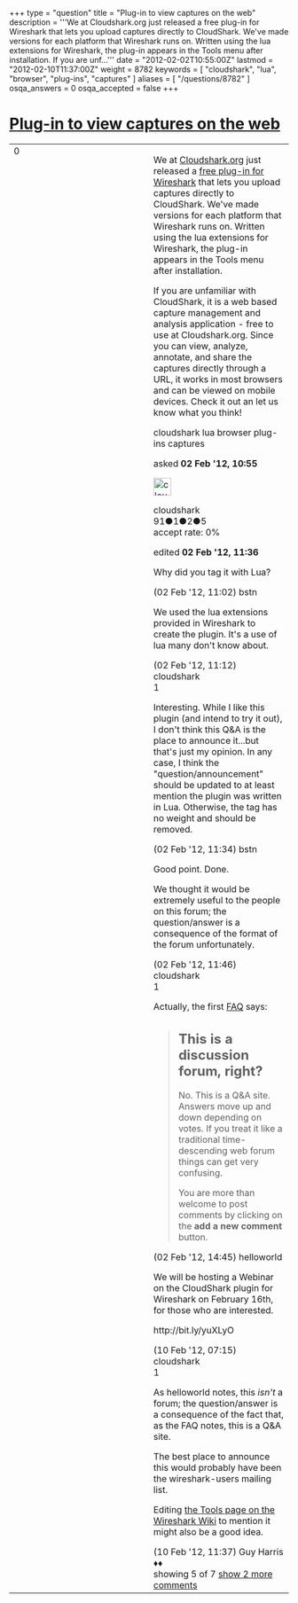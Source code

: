 +++
type = "question"
title = "Plug-in to view captures on the web"
description = '''We at Cloudshark.org just released a free plug-in for Wireshark that lets you upload captures directly to CloudShark. We&#x27;ve made versions for each platform that Wireshark runs on. Written using the lua extensions for Wireshark, the plug-in appears in the Tools menu after installation. If you are unf...'''
date = "2012-02-02T10:55:00Z"
lastmod = "2012-02-10T11:37:00Z"
weight = 8782
keywords = [ "cloudshark", "lua", "browser", "plug-ins", "captures" ]
aliases = [ "/questions/8782" ]
osqa_answers = 0
osqa_accepted = false
+++

<div class="headNormal">

# [Plug-in to view captures on the web](/questions/8782/plug-in-to-view-captures-on-the-web)

</div>

<div id="main-body">

<div id="askform">

<table id="question-table" style="width:100%;"><colgroup><col style="width: 50%" /><col style="width: 50%" /></colgroup><tbody><tr class="odd"><td style="width: 30px; vertical-align: top"><div class="vote-buttons"><span id="post-8782-upvote" class="ajax-command post-vote up" rel="nofollow" title="I like this post (click again to cancel)"> </span><div id="post-8782-score" class="post-score" title="current number of votes">0</div><span id="post-8782-downvote" class="ajax-command post-vote down" rel="nofollow" title="I dont like this post (click again to cancel)"> </span> <span id="favorite-mark" class="ajax-command favorite-mark" rel="nofollow" title="mark/unmark this question as favorite (click again to cancel)"> </span><div id="favorite-count" class="favorite-count"></div></div></td><td><div id="item-right"><div class="question-body"><p>We at <a href="http://www.Cloudshark.org">Cloudshark.org</a> just released a <a href="http://appliance.cloudshark.org/plug-ins-wireshark.html">free plug-in for Wireshark</a> that lets you upload captures directly to CloudShark. We've made versions for each platform that Wireshark runs on. Written using the lua extensions for Wireshark, the plug-in appears in the Tools menu after installation.</p><p>If you are unfamiliar with CloudShark, it is a web based capture management and analysis application - free to use at Cloudshark.org. Since you can view, analyze, annotate, and share the captures directly through a URL, it works in most browsers and can be viewed on mobile devices. Check it out an let us know what you think!</p></div><div id="question-tags" class="tags-container tags"><span class="post-tag tag-link-cloudshark" rel="tag" title="see questions tagged &#39;cloudshark&#39;">cloudshark</span> <span class="post-tag tag-link-lua" rel="tag" title="see questions tagged &#39;lua&#39;">lua</span> <span class="post-tag tag-link-browser" rel="tag" title="see questions tagged &#39;browser&#39;">browser</span> <span class="post-tag tag-link-plug-ins" rel="tag" title="see questions tagged &#39;plug-ins&#39;">plug-ins</span> <span class="post-tag tag-link-captures" rel="tag" title="see questions tagged &#39;captures&#39;">captures</span></div><div id="question-controls" class="post-controls"></div><div class="post-update-info-container"><div class="post-update-info post-update-info-user"><p>asked <strong>02 Feb '12, 10:55</strong></p><img src="https://secure.gravatar.com/avatar/3296169772fdefbaaa84fed7f8fe6591?s=32&amp;d=identicon&amp;r=g" class="gravatar" width="32" height="32" alt="cloudshark&#39;s gravatar image" /><p><span>cloudshark</span><br />
<span class="score" title="91 reputation points">91</span><span title="1 badges"><span class="badge1">●</span><span class="badgecount">1</span></span><span title="2 badges"><span class="silver">●</span><span class="badgecount">2</span></span><span title="5 badges"><span class="bronze">●</span><span class="badgecount">5</span></span><br />
<span class="accept_rate" title="Rate of the user&#39;s accepted answers">accept rate:</span> <span title="cloudshark has no accepted answers">0%</span></p></div><div class="post-update-info post-update-info-edited"><p><span> edited <strong>02 Feb '12, 11:36</strong> </span></p></div></div><div id="comments-container-8782" class="comments-container"><span id="8783"></span><div id="comment-8783" class="comment"><div id="post-8783-score" class="comment-score"></div><div class="comment-text"><p>Why did you tag it with Lua?</p></div><div id="comment-8783-info" class="comment-info"><span class="comment-age">(02 Feb '12, 11:02)</span> <span class="comment-user userinfo">bstn</span></div></div><span id="8785"></span><div id="comment-8785" class="comment"><div id="post-8785-score" class="comment-score"></div><div class="comment-text"><p>We used the lua extensions provided in Wireshark to create the plugin. It's a use of lua many don't know about.</p></div><div id="comment-8785-info" class="comment-info"><span class="comment-age">(02 Feb '12, 11:12)</span> <span class="comment-user userinfo">cloudshark</span></div></div><span id="8787"></span><div id="comment-8787" class="comment"><div id="post-8787-score" class="comment-score">1</div><div class="comment-text"><p>Interesting. While I like this plugin (and intend to try it out), I don't think this Q&amp;A is the place to announce it...but that's just my opinion. In any case, I think the "question/announcement" should be updated to at least mention the plugin was written in Lua. Otherwise, the tag has no weight and should be removed.</p></div><div id="comment-8787-info" class="comment-info"><span class="comment-age">(02 Feb '12, 11:34)</span> <span class="comment-user userinfo">bstn</span></div></div><span id="8788"></span><div id="comment-8788" class="comment not_top_scorer"><div id="post-8788-score" class="comment-score"></div><div class="comment-text"><p>Good point. Done.</p><p>We thought it would be extremely useful to the people on this forum; the question/answer is a consequence of the format of the forum unfortunately.</p></div><div id="comment-8788-info" class="comment-info"><span class="comment-age">(02 Feb '12, 11:46)</span> <span class="comment-user userinfo">cloudshark</span></div></div><span id="8791"></span><div id="comment-8791" class="comment"><div id="post-8791-score" class="comment-score">1</div><div class="comment-text"><p>Actually, the first <a href="http://ask.wireshark.org/faq/">FAQ</a> says:</p><blockquote><h2 id="this-is-a-discussion-forum-right">This is a discussion forum, right?</h2><p>No. This is a Q&amp;A site. Answers move up and down depending on votes. If you treat it like a traditional time-descending web forum things can get very confusing.</p><p>You are more than welcome to post comments by clicking on the <strong>add a new comment</strong> button.</p></blockquote></div><div id="comment-8791-info" class="comment-info"><span class="comment-age">(02 Feb '12, 14:45)</span> <span class="comment-user userinfo">helloworld</span></div></div><span id="8944"></span><div id="comment-8944" class="comment not_top_scorer"><div id="post-8944-score" class="comment-score"></div><div class="comment-text"><p>We will be hosting a Webinar on the CloudShark plugin for Wireshark on February 16th, for those who are interested.</p><p>http://bit.ly/yuXLyO</p></div><div id="comment-8944-info" class="comment-info"><span class="comment-age">(10 Feb '12, 07:15)</span> <span class="comment-user userinfo">cloudshark</span></div></div><span id="8953"></span><div id="comment-8953" class="comment"><div id="post-8953-score" class="comment-score">1</div><div class="comment-text"><p>As helloworld notes, this <em>isn't</em> a forum; the question/answer is a consequence of the fact that, as the FAQ notes, this is a Q&amp;A site.</p><p>The best place to announce this would probably have been the wireshark-users mailing list.</p><p>Editing <a href="http://wiki.wireshark.org/Tools">the Tools page on the Wireshark Wiki</a> to mention it might also be a good idea.</p></div><div id="comment-8953-info" class="comment-info"><span class="comment-age">(10 Feb '12, 11:37)</span> <span class="comment-user userinfo">Guy Harris ♦♦</span></div></div></div><div id="comment-tools-8782" class="comment-tools"><span class="comments-showing"> showing 5 of 7 </span> <a href="#" class="show-all-comments-link">show 2 more comments</a></div><div class="clear"></div><div id="comment-8782-form-container" class="comment-form-container"></div><div class="clear"></div></div></td></tr></tbody></table>

</div>

</div>


